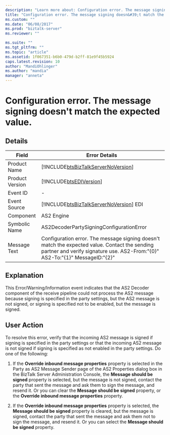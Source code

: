 ```yaml
---
description: "Learn more about: Configuration error. The message signing doesn&#39;t match the expected value."
title: "Configuration error. The message signing doesn&#39;t match the expected value. | Microsoft Docs"
ms.custom: ""
ms.date: "06/08/2017"
ms.prod: "biztalk-server"
ms.reviewer: ""

ms.suite: ""
ms.tgt_pltfrm: ""
ms.topic: "article"
ms.assetid: 1f067351-b6b0-479d-b2ff-81e9f45b5924
caps.latest.revision: 10
author: "MandiOhlinger"
ms.author: "mandia"
manager: "anneta"
---
```

# Configuration error. The message signing doesn&#39;t match the expected value.
## Details  
  
|       Field          |      Error Details                                                                                                                                                                        |
|-----------------|------------------------------------------------------------------------------------------------------------------------------------------------------------------------------|
|  Product Name   |                                              [!INCLUDE[btsBizTalkServerNoVersion](../includes/btsbiztalkservernoversion-md.md)]                                              |
| Product Version |                                                          [!INCLUDE[btsEDIVersion](../includes/btsediversion-md.md)]                                                          |
|    Event ID     |                                                                                      -                                                                                       |
|  Event Source   |                                            [!INCLUDE[btsBizTalkServerNoVersion](../includes/btsbiztalkservernoversion-md.md)] EDI                                            |
|    Component    |                                                                                  AS2 Engine                                                                                  |
|  Symbolic Name  |                                                                   AS2DecoderPartySigningConfigurationError                                                                   |
|  Message Text   | Configuration error. The message signing doesn't match the expected value. Contact the sending partner and verify signature use. AS2-From:"{0}" AS2-To:"{1}" MessageID:"{2}" |
  
## Explanation  
 This Error/Warning/Information event indicates that the AS2 Decoder component of the receive pipeline could not process the AS2 message because signing is specified in the party settings, but the AS2 message is not signed, or signing is specified not to be enabled, but the message is signed.  
  
## User Action  
 To resolve this error, verify that the incoming AS2 message is signed if signing is specified in the party settings or that the incoming AS2 message is not signed if signing is specified as not enabled in the party settings. Do one of the following:  
  
1.  If the **Override inbound message properties** property is selected in the Party as AS2 Message Sender page of the AS2 Properties dialog box in the BizTalk Server Administration Console, the **Message should be signed** property is selected, but the message is not signed, contact the party that sent the message and ask them to sign the message, and resend it. Or you can clear the **Message should be signed** property, or the **Override inbound message properties** property.  
  
2.  If the **Override inbound message properties** property is selected, the **Message should be signed** property is cleared, but the message is signed, contact the party that sent the message and ask them not to sign the message, and resend it. Or you can select the **Message should be signed** property.
